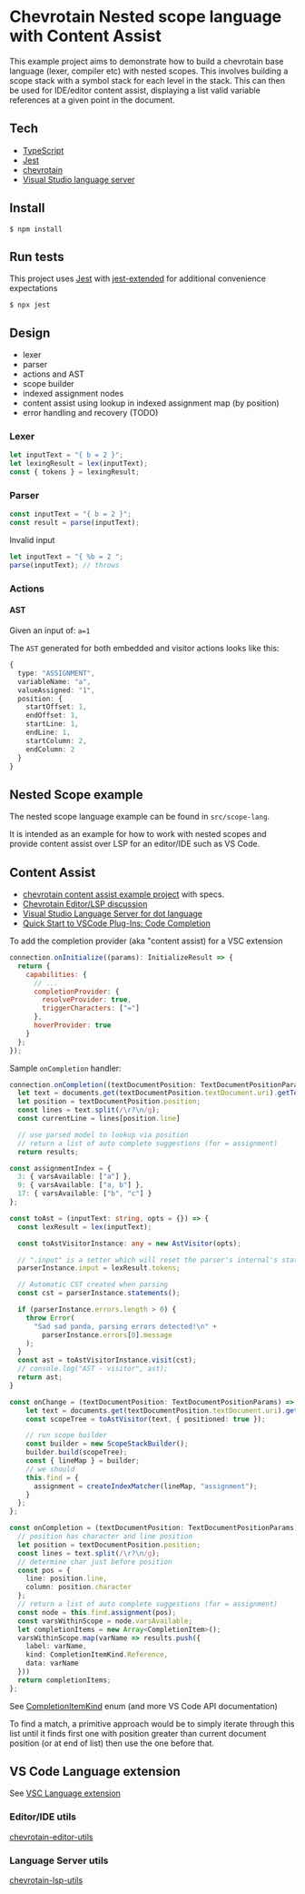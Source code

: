 # Chevrotain Nested scope language with Content Assist

This example project aims to demonstrate how to build a chevrotain base language (lexer, compiler etc) with nested scopes. This involves building a scope stack with a symbol stack for each level in the stack. This can then be used for IDE/editor content assist, displaying a list valid variable references at a given point in the document.

## Tech

- [TypeScript](https://www.typescriptlang.org/)
- [Jest](jestjs.io)
- [chevrotain](https://sap.github.io/chevrotain)
- [Visual Studio language server](https://docs.microsoft.com/en-us/visualstudio/extensibility/language-server-protocol?view=vs-2019)

## Install

`$ npm install`

## Run tests

This project uses [Jest](jestjs.io) with [jest-extended](https://github.com/jest-community/jest-extended) for additional convenience expectations

`$ npx jest`

## Design

- lexer
- parser
- actions and AST
- scope builder
- indexed assignment nodes
- content assist using lookup in indexed assignment map (by position)
- error handling and recovery (TODO)

### Lexer

```ts
let inputText = "{ b = 2 }";
let lexingResult = lex(inputText);
const { tokens } = lexingResult;
```

### Parser

```ts
const inputText = "{ b = 2 }";
const result = parse(inputText);
```

Invalid input

```ts
let inputText = "{ %b = 2 ";
parse(inputText); // throws
```

### Actions

#### AST

Given an input of: `a=1`

The `AST` generated for both embedded and visitor actions looks like this:

```ts
{
  type: "ASSIGNMENT",
  variableName: "a",
  valueAssigned: "1",
  position: {
    startOffset: 1,
    endOffset: 1,
    startLine: 1,
    endLine: 1,
    startColumn: 2,
    endColumn: 2
  }
}
```

## Nested Scope example

The nested scope language example can be found in `src/scope-lang`.

It is intended as an example for how to work with nested scopes and provide content assist over LSP for an editor/IDE such as VS Code.

## Content Assist

- [chevrotain content assist example project](https://github.com/SAP/chevrotain/tree/master/examples/parser/content_assist) with specs.
- [Chevrotain Editor/LSP discussion](https://github.com/SAP/chevrotain/issues/921#issuecomment-555581552)
- [Visual Studio Language Server for dot language](https://tomassetti.me/language-server-dot-visual-studio/)
- [Quick Start to VSCode Plug-Ins: Code Completion](https://medium.com/dataseries/quick-start-to-vscode-plug-ins-code-completion-408b95f5b5a6)

To add the completion provider (aka "content assist) for a VSC extension

```js
connection.onInitialize((params): InitializeResult => {
  return {
    capabilities: {
      // ...
      completionProvider: {
        resolveProvider: true,
        triggerCharacters: ["="]
      },
      hoverProvider: true
    }
  };
});
```

Sample `onCompletion` handler:

```ts
connection.onCompletion((textDocumentPosition: TextDocumentPositionParams): CompletionItem[] => {
  let text = documents.get(textDocumentPosition.textDocument.uri).getText();
  let position = textDocumentPosition.position;
  const lines = text.split(/\r?\n/g);
  const currentLine = lines[position.line]

  // use parsed model to lookup via position
  // return a list of auto complete suggestions (for = assignment)
  return results;
```

```ts
const assignmentIndex = {
  3: { varsAvailable: ["a"] },
  9: { varsAvailable: ["a, b"] },
  17: { varsAvailable: ["b", "c"] }
};
```

```ts
const toAst = (inputText: string, opts = {}) => {
  const lexResult = lex(inputText);

  const toAstVisitorInstance: any = new AstVisitor(opts);

  // ".input" is a setter which will reset the parser's internal's state.
  parserInstance.input = lexResult.tokens;

  // Automatic CST created when parsing
  const cst = parserInstance.statements();

  if (parserInstance.errors.length > 0) {
    throw Error(
      "Sad sad panda, parsing errors detected!\n" +
        parserInstance.errors[0].message
    );
  }
  const ast = toAstVisitorInstance.visit(cst);
  // console.log("AST - visitor", ast);
  return ast;
}

const onChange = (textDocumentPosition: TextDocumentPositionParams) => {
    let text = documents.get(textDocumentPosition.textDocument.uri).getText();
    const scopeTree = toAstVisitor(text, { positioned: true });

    // run scope builder
    const builder = new ScopeStackBuilder();
    builder.build(scopeTree);
    const { lineMap } = builder;
    // we should
    this.find = {
      assignment = createIndexMatcher(lineMap, "assignment");
    }
  };
};

const onCompletion = (textDocumentPosition: TextDocumentPositionParams): CompletionItem[] => {
  // position has character and line position
  let position = textDocumentPosition.position;
  const lines = text.split(/\r?\n/g);
  // determine char just before position
  const pos = {
    line: position.line,
    column: position.character
  };
  // return a list of auto complete suggestions (for = assignment)
  const node = this.find.assignment(pos);
  const varsWithinScope = node.varsAvailable;
  let completionItems = new Array<CompletionItem>();
  varsWithinScope.map(varName => results.push({
    label: varName,
    kind: CompletionItemKind.Reference,
    data: varName
  }))
  return completionItems;
};
```

See [CompletionItemKind](https://docs.microsoft.com/en-us/dotnet/api/microsoft.visualstudio.languageserver.protocol.completionitemkind?view=visualstudiosdk-2019) enum (and more VS Code API documentation)

To find a match, a primitive approach would be to simply iterate through this list until it finds first one with position greater than current document position (or at end of list) then use the one before that.

## VS Code Language extension

See [VSC Language extension](./VSC-lang-extension.md)

### Editor/IDE utils

[chevrotain-editor-utils](https://github.com/kristianmandrup/chevrotain-editor-utils)

### Language Server utils

[chevrotain-lsp-utils](https://github.com/kristianmandrup/chevrotain-lsp-utils)
